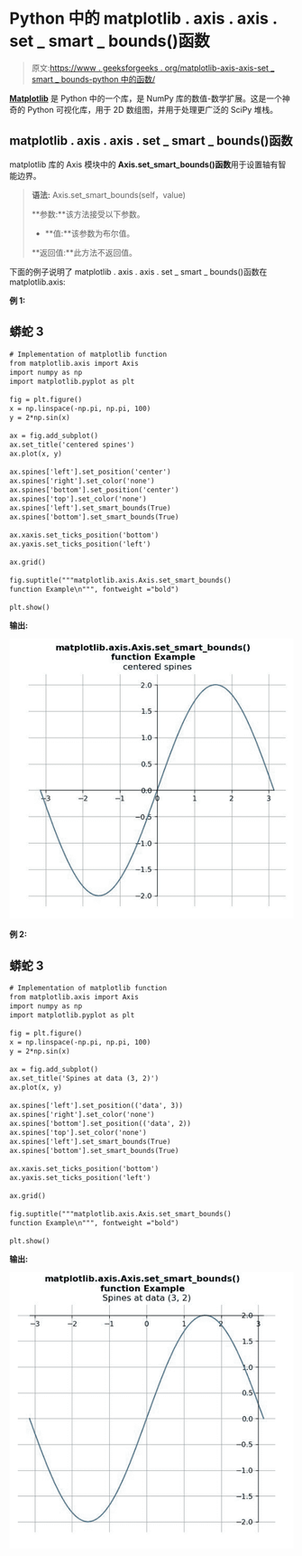 # Python 中的 matplotlib . axis . axis . set _ smart _ bounds()函数

> 原文:[https://www . geeksforgeeks . org/matplotlib-axis-axis-set _ smart _ bounds-python 中的函数/](https://www.geeksforgeeks.org/matplotlib-axis-axis-set_smart_bounds-function-in-python/)

[**Matplotlib**](https://www.geeksforgeeks.org/python-introduction-matplotlib/) 是 Python 中的一个库，是 NumPy 库的数值-数学扩展。这是一个神奇的 Python 可视化库，用于 2D 数组图，并用于处理更广泛的 SciPy 堆栈。

## matplotlib . axis . axis . set _ smart _ bounds()函数

matplotlib 库的 Axis 模块中的 **Axis.set_smart_bounds()函数**用于设置轴有智能边界。

> **语法:** Axis.set_smart_bounds(self，value)
> 
> **参数:**该方法接受以下参数。
> 
> *   **值:**该参数为布尔值。
> 
> **返回值:**此方法不返回值。

下面的例子说明了 matplotlib . axis . axis . set _ smart _ bounds()函数在 matplotlib.axis:

**例 1:**

## 蟒蛇 3

```
# Implementation of matplotlib function
from matplotlib.axis import Axis
import numpy as np
import matplotlib.pyplot as plt

fig = plt.figure()
x = np.linspace(-np.pi, np.pi, 100)
y = 2*np.sin(x)

ax = fig.add_subplot()
ax.set_title('centered spines')
ax.plot(x, y)

ax.spines['left'].set_position('center')
ax.spines['right'].set_color('none')
ax.spines['bottom'].set_position('center')
ax.spines['top'].set_color('none')
ax.spines['left'].set_smart_bounds(True)
ax.spines['bottom'].set_smart_bounds(True)

ax.xaxis.set_ticks_position('bottom')
ax.yaxis.set_ticks_position('left')

ax.grid() 

fig.suptitle("""matplotlib.axis.Axis.set_smart_bounds()
function Example\n""", fontweight ="bold")  

plt.show()
```

**输出:**

![](img/10edf457c16cd16420c882aaed0cc5cf.png)

**例 2:**

## 蟒蛇 3

```
# Implementation of matplotlib function
from matplotlib.axis import Axis
import numpy as np
import matplotlib.pyplot as plt

fig = plt.figure()
x = np.linspace(-np.pi, np.pi, 100)
y = 2*np.sin(x)

ax = fig.add_subplot()
ax.set_title('Spines at data (3, 2)')
ax.plot(x, y)

ax.spines['left'].set_position(('data', 3))
ax.spines['right'].set_color('none')
ax.spines['bottom'].set_position(('data', 2))
ax.spines['top'].set_color('none')
ax.spines['left'].set_smart_bounds(True)
ax.spines['bottom'].set_smart_bounds(True)

ax.xaxis.set_ticks_position('bottom')
ax.yaxis.set_ticks_position('left')

ax.grid() 

fig.suptitle("""matplotlib.axis.Axis.set_smart_bounds()
function Example\n""", fontweight ="bold")  

plt.show()
```

**输出:**

![](img/00356146ebe0069cb717e96578f7a8ba.png)